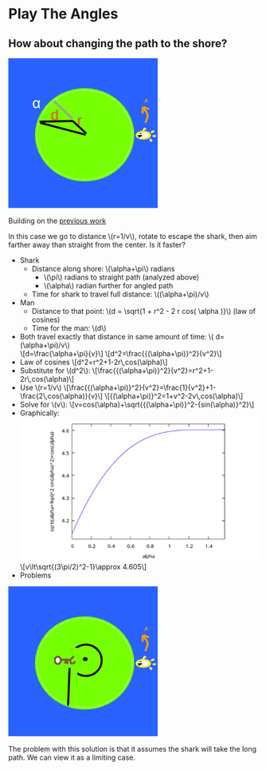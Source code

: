 # Play The Angles
## How about changing the path to the shore?

![angled](angled.png)

Building on the [previous work](./circle.md)

In this case we go to distance \\(r=1/v\\), rotate to escape the shark, then aim farther away than straight from the center. Is it faster?

* Shark
  * Distance along shore: \\(\alpha+\pi\\) radians
    * \\(\pi\\) radians to straight path (analyzed above)
    * \\(\alpha\\) radian further for angled path
  * Time for shark to travel full distance: \\((\alpha+\pi)/v\\)
* Man
  * Distance to that point: \\(d = \sqrt{1 + r\^2 - 2 r cos( \alpha )}\\) (law of cosines)
  * Time for the man: \\(d\\)
* Both travel exactly that distance in same amount of time: \\( d=(\alpha+\pi)/v\\)    
\\[d=\frac{\alpha+\pi}{v}\\]
\\[d\^2=\frac{{(\alpha+\pi)}\^2}{v\^2}\\]
* Law of cosines
\\[d\^2=r\^2+1-2r\\,cos(\alpha)\\]
* Substitute for \\(d\^2\\):
\\[\frac{{(\alpha+\pi)}\^2}{v\^2}=r^2+1-2r\\,cos(\alpha)\\]
* Use \\(r=1/v\\)
\\[\frac{{(\alpha+\pi)}\^2}{v\^2}=\frac{1}{v^2}+1-\frac{2\\,cos(\alpha)}{v}\\]
\\[{(\alpha+\pi)}\^2=1+v\^2-2v\\,cos(\alpha)\\]
* Solve for \\(v\\):
\\[v=cos(\alpha)+\sqrt{{(\alpha+\pi)}\^2-{sin(\alpha)}\^2}\\]
* Graphically:
![angled_calc](angled_calc.png)
\\[v\lt\sqrt{(3\pi/2)^2-1}\approx 4.605\\]
* Problems

![angle_fallacy](angle_fallacy.png)

The problem with this solution is that it assumes the shark will take the long path. We can view it as a limiting case.






